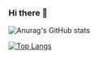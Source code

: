 ### Hi there 👋

![Anurag's GitHub stats](https://github-readme-stats.vercel.app/api?username=nikkou-0814&show_icons=true&theme=radical)

[![Top Langs](https://github-readme-stats.vercel.app/api/top-langs/?username=nikkou-0814)](https://github.com/anuraghazra/github-readme-stats)
